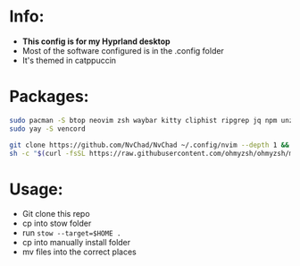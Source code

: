 # Info:
- **This config is for my Hyprland desktop**
- Most of the software configured is in the .config folder
- It's themed in catppuccin

# Packages:
```bash
sudo pacman -S btop neovim zsh waybar kitty cliphist ripgrep jq npm unzip noto-fonts noto-fonts-cjk noto-fonts-emoji noto-fonts-extra nerd-fonts 
sudo yay -S vencord

git clone https://github.com/NvChad/NvChad ~/.config/nvim --depth 1 && nvim
sh -c "$(curl -fsSL https://raw.githubusercontent.com/ohmyzsh/ohmyzsh/master/tools/install.sh)"

```

# Usage:
- Git clone this repo
- cp into stow folder
- run `stow --target=$HOME .`
- cp into manually install folder
- mv files into the correct places

